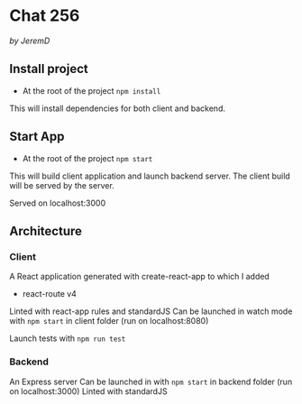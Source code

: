 # Chat 256
*by JeremD*

## Install project

- At the root of the project `npm install`

This will install dependencies for both client and backend.

## Start App
- At the root of the project `npm start`

This will build client application and launch backend server.
The client build will be served by the server.

Served on localhost:3000
## Architecture

### Client
A React application generated with create-react-app to which I added
- react-route v4

Linted with react-app rules and standardJS
Can be launched in watch mode with `npm start` in client folder (run on localhost:8080)

Launch tests with `npm run test`

### Backend
An Express server
Can be launched in with `npm start` in backend folder (run on localhost:3000)
Linted with standardJS
